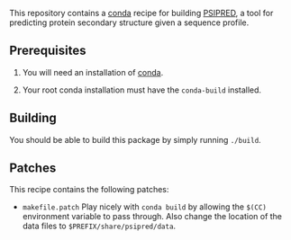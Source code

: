 This repository contains a [conda][conda] recipe for building
[PSIPRED][psipred], a tool for predicting protein secondary structure
given a sequence profile.

## Prerequisites

1. You will need an installation of [conda][miniconda].

2. Your root conda installation must have the `conda-build` installed.

## Building

You should be able to build this package by simply running `./build`.

## Patches

This recipe contains the following patches:

* `makefile.patch`
    Play nicely with `conda build` by allowing the `$(CC)` environment variable
    to pass through. Also change the location of the data files to
    `$PREFIX/share/psipred/data`.

[conda]: https://conda.io
[psipred]: http://bioinf.cs.ucl.ac.uk/psipred/
[miniconda]: https://conda.io/miniconda.html
